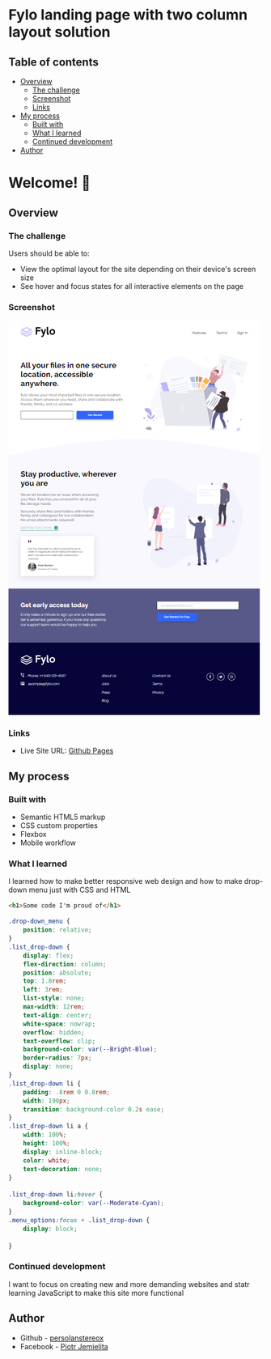 # Fylo landing page with two column layout solution


## Table of contents

- [Overview](#overview)
  - [The challenge](#the-challenge)
  - [Screenshot](#screenshot)
  - [Links](#links)
- [My process](#my-process)
  - [Built with](#built-with)
  - [What I learned](#what-i-learned)
  - [Continued development](#continued-development)
- [Author](#author)



# Welcome! 👋

## Overview

### The challenge

Users should be able to:

- View the optimal layout for the site depending on their device's screen size
- See hover and focus states for all interactive elements on the page

### Screenshot

![Screenshot](./images/screenshot.png)

### Links


- Live Site URL: [Github Pages](https://persolanstereox.github.io/fylo-landing-page/)

## My process

### Built with

- Semantic HTML5 markup
- CSS custom properties
- Flexbox
- Mobile workflow

### What I learned

I learned how to make better responsive web design and how to make drop-down menu just with CSS and HTML

```html
<h1>Some code I'm proud of</h1>
```
```css
.drop-down_menu {
    position: relative;
}
.list_drop-down {
    display: flex;
    flex-direction: column;
    position: absolute;
    top: 1.8rem;
    left: 3rem;
    list-style: none;
    max-width: 12rem;
    text-align: center;
    white-space: nowrap;
    overflow: hidden;
    text-overflow: clip;
    background-color: var(--Bright-Blue);
    border-radius: 7px;
    display: none;
}
.list_drop-down li {
    padding: .8rem 0 0.8rem;
    width: 190px;
    transition: background-color 0.2s ease;
}
.list_drop-down li a {
    width: 100%;
    height: 100%;
    display: inline-block;
    color: white;
    text-decoration: none;
}

.list_drop-down li:hover {
    background-color: var(--Moderate-Cyan);
}
.menu_options:focus + .list_drop-down {
    display: block;

}

```

### Continued development

I want to focus on creating new and more demanding websites and statr learning JavaScript to make this site more functional


## Author

- Github - [persolanstereox](https://github.com/persolanstereox)
- Facebook - [Piotr Jemielita](https://www.facebook.com/piotrek.aka.jemlit/)






